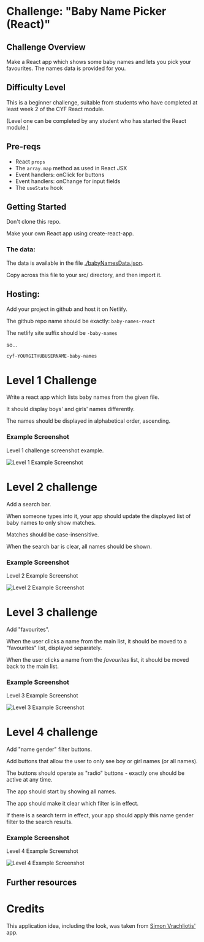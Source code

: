 # Challenge: "Baby Name Picker (React)"

## Challenge Overview

Make a React app which shows some baby names and lets you pick your favourites. The names data is provided for you.

## Difficulty Level

This is a beginner challenge, suitable from students who have completed at least week 2 of the CYF React module.

(Level one can be completed by any student who has started the React module.)

## Pre-reqs

- React `props`
- The `array.map` method as used in React JSX
- Event handlers: onClick for buttons
- Event handlers: onChange for input fields
- The `useState` hook

## Getting Started

Don't clone this repo.

Make your own React app using create-react-app.

### The data:

The data is available in the file [./babyNamesData.json](./babyNamesData.json).

Copy across this file to your src/ directory, and then import it.

## Hosting:

Add your project in github and host it on Netlify.

The github repo name should be exactly:
`baby-names-react`

The netlify site suffix should be `-baby-names`

so...

`cyf-YOURGITHUBUSERNAME-baby-names`

# Level 1 Challenge

Write a react app which lists baby names from the given file.

It should display boys' and girls' names differently.

The names should be displayed in alphabetical order, ascending.

### Example Screenshot

Level 1 challenge screenshot example.

![Level 1 Example Screenshot]("./example-screenshots/level-1-list.png")

# Level 2 challenge

Add a search bar.

When someone types into it, your app should update the displayed list of baby names to only show matches.

Matches should be case-insensitive.

When the search bar is clear, all names should be shown.

### Example Screenshot

Level 2 Example Screenshot

![Level 2 Example Screenshot]("./example-screenshots/level-2.png")

# Level 3 challenge

Add "favourites".

When the user clicks a name from the main list, it should be moved to a "favourites" list, displayed separately.

When the user clicks a name from the _favourites_ list, it should be moved back to the main list.

### Example Screenshot

Level 3 Example Screenshot

![Level 3 Example Screenshot]("./example-screenshots/level-3.png")

# Level 4 challenge

Add "name gender" filter buttons.

Add buttons that allow the user to only see boy or girl names (or all names).

The buttons should operate as "radio" buttons - exactly one should be active at any time.

The app should start by showing all names.

The app should make it clear which filter is in effect.

If there is a search term in effect, your app should apply this name gender filter to the search results.

### Example Screenshot

Level 4 Example Screenshot

![Level 4 Example Screenshot]("./example-screenshots/level-4.png")

## Further resources

# Credits

This application idea, including the look, was taken from [Simon Vrachliotis'](https://simonswiss.com/) app.

